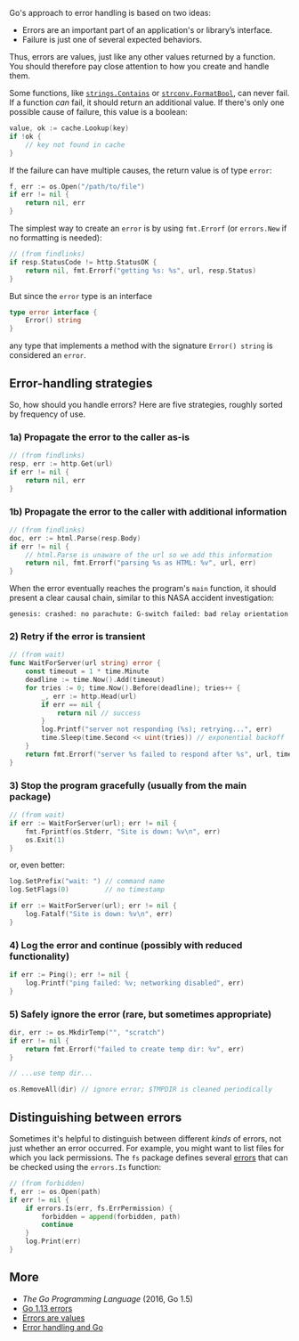 Go's approach to error handling is based on two ideas:

* Errors are an important part of an application's or library’s interface.
* Failure is just one of several expected behaviors.

Thus, errors are values, just like any other values returned by a function. You should therefore pay close attention to how you create and handle them.

Some functions, like [`strings.Contains`](https://pkg.go.dev/strings#Contains) or [`strconv.FormatBool`](https://pkg.go.dev/strconv#FormatBool), can never fail. If a function *can* fail, it should return an additional value. If there's only one possible cause of failure, this value is a boolean:

```go
value, ok := cache.Lookup(key)
if !ok {
    // key not found in cache
}
```

If the failure can have multiple causes, the return value is of type `error`:

```go
f, err := os.Open("/path/to/file")
if err != nil {
    return nil, err
}
```

The simplest way to create an `error` is by using `fmt.Errorf` (or `errors.New` if no formatting is needed):

```go
// (from findlinks)
if resp.StatusCode != http.StatusOK {
	return nil, fmt.Errorf("getting %s: %s", url, resp.Status)
}
```

But since the `error` type is an interface

```go
type error interface {
    Error() string
}
```

any type that implements a method with the signature `Error() string` is considered an `error`.

## Error-handling strategies

So, how should you handle errors? Here are five strategies, roughly sorted by frequency of use.

### 1a) Propagate the error to the caller as-is

```go
// (from findlinks)
resp, err := http.Get(url)
if err != nil {
    return nil, err
}
```

### 1b) Propagate the error to the caller with additional information

```go
// (from findlinks)
doc, err := html.Parse(resp.Body)
if err != nil {
	// html.Parse is unaware of the url so we add this information
    return nil, fmt.Errorf("parsing %s as HTML: %v", url, err)
}
```

When the error eventually reaches the program's `main` function, it should present a clear causal chain, similar to this NASA accident investigation:

```
genesis: crashed: no parachute: G-switch failed: bad relay orientation
```

### 2) Retry if the error is transient

```go
// (from wait)
func WaitForServer(url string) error {
	const timeout = 1 * time.Minute
	deadline := time.Now().Add(timeout)
	for tries := 0; time.Now().Before(deadline); tries++ {
		_, err := http.Head(url)
		if err == nil {
			return nil // success
		}
		log.Printf("server not responding (%s); retrying...", err)
		time.Sleep(time.Second << uint(tries)) // exponential backoff
	}
	return fmt.Errorf("server %s failed to respond after %s", url, timeout)
}
```

### 3) Stop the program gracefully (usually from the main package)

```go
// (from wait)
if err := WaitForServer(url); err != nil {
    fmt.Fprintf(os.Stderr, "Site is down: %v\n", err)
    os.Exit(1)
}
```

or, even better:

```go
log.SetPrefix("wait: ") // command name
log.SetFlags(0)         // no timestamp

if err := WaitForServer(url); err != nil {
    log.Fatalf("Site is down: %v\n", err)
}
```

### 4) Log the error and continue (possibly with reduced functionality)

```go
if err := Ping(); err != nil {
    log.Printf("ping failed: %v; networking disabled", err)
}
```

### 5) Safely ignore the error (rare, but sometimes appropriate)

```go
dir, err := os.MkdirTemp("", "scratch")
if err != nil {
    return fmt.Errorf("failed to create temp dir: %v", err)
}

// ...use temp dir...

os.RemoveAll(dir) // ignore error; $TMPDIR is cleaned periodically
```

## Distinguishing between errors

Sometimes it's helpful to distinguish between different *kinds* of errors, not just whether an error occurred. For example, you might want to list files for which you lack permissions. The `fs` package defines several [errors](https://pkg.go.dev/io/fs#pkg-variables) that can be checked using the `errors.Is` function:

```go
// (from forbidden)
f, err := os.Open(path)
if err != nil {
	if errors.Is(err, fs.ErrPermission) {
		forbidden = append(forbidden, path)
		continue
	}
	log.Print(err)
}
```

## More

* *The Go Programming Language* (2016, Go 1.5)
* [Go 1.13 errors](https://go.dev/blog/go1.13-errors)
* [Errors are values](https://go.dev/blog/errors-are-values)
* [Error handling and Go](https://go.dev/blog/error-handling-and-go)